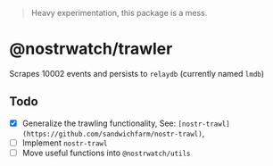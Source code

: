 > Heavy experimentation, this package is a mess. 

# @nostrwatch/trawler 
Scrapes 10002 events and persists to `relaydb` (currently named `lmdb`)

## Todo
- [x] Generalize the trawling functionality, See: `[nostr-trawl](https://github.com/sandwichfarm/nostr-trawl)`, 
- [ ] Implement `nostr-trawl` 
- [ ] Move useful functions into `@nostrwatch/utils` 